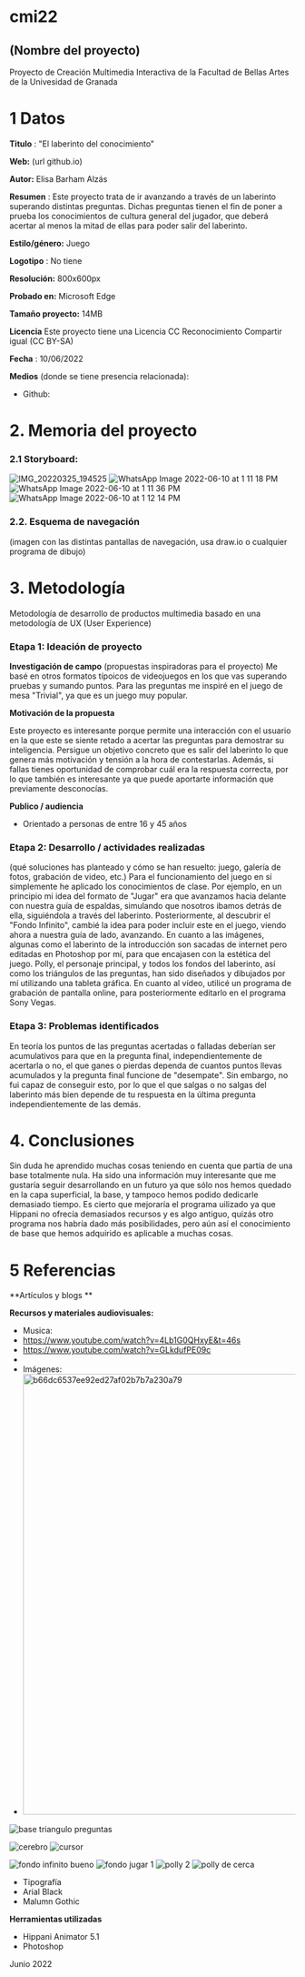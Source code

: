 # cmi22

## (Nombre del proyecto)

Proyecto de Creación Multimedia Interactiva de la  Facultad de Bellas Artes de la Univesidad de Granada


# 1 Datos 

**Titulo** : "El laberinto del conocimiento"

**Web:**   (url github.io)

**Autor:** Elisa Barham Alzás

**Resumen** : Este proyecto trata de ir avanzando a través de un laberinto superando distintas preguntas. Dichas preguntas tienen el fin de poner a prueba los conocimientos de cultura general del jugador, que deberá acertar al menos la mitad de ellas para poder salir del laberinto. 

**Estilo/género:**  Juego

**Logotipo** : No tiene



**Resolución:** 800x600px 

**Probado en:**  Microsoft Edge

**Tamaño proyecto:** 14MB 

**Licencia** Este proyecto tiene una Licencia CC Reconocimiento Compartir igual (CC BY-SA)

**Fecha** : 10/06/2022

**Medios** (donde se tiene presencia relacionada):

- Github:



# 2. Memoria del proyecto 

### 2.1 Storyboard: 

![IMG_20220325_194525](https://user-images.githubusercontent.com/106830312/173054219-79318790-0f63-45ce-af8f-557ed04047a9.jpg)
![WhatsApp Image 2022-06-10 at 1 11 18 PM](https://user-images.githubusercontent.com/106830312/173054381-741e1d56-3516-4ee1-bb8a-1fcf9f378c61.jpeg)
![WhatsApp Image 2022-06-10 at 1 11 36 PM](https://user-images.githubusercontent.com/106830312/173054443-41e53b8b-87f3-4b75-a7d7-c5d8475f1662.jpeg)
![WhatsApp Image 2022-06-10 at 1 12 14 PM](https://user-images.githubusercontent.com/106830312/173054466-5b7b8973-19dd-4020-9716-c313100d597e.jpeg)



### 2.2. Esquema de navegación 



(imagen con las distintas pantallas de navegación, usa draw.io o cualquier programa de dibujo)







# 3. Metodología

Metodología de desarrollo de productos multimedia basado en una metodología de UX (User Experience)



### Etapa 1: Ideación de proyecto

**Investigación de campo** (propuestas inspiradoras para el proyecto)
Me basé en otros formatos típoicos de videojuegos en los que vas superando pruebas y sumando puntos. Para las preguntas me inspiré en el juego de mesa "Trivial", ya que es un juego muy popular. 



**Motivación de la propuesta** 

Este  proyecto es interesante porque permite una interacción con el usuario en la que este se siente retado a acertar las preguntas para demostrar su inteligencia. Persigue un objetivo concreto que es salir del laberinto lo que genera más motivación y tensión a la hora de contestarlas. Además, si fallas tienes oportunidad de comprobar cuál era la respuesta correcta, por lo que también es interesante ya que puede aportarte información que previamente desconocías.



**Publico / audiencia**

- Orientado a personas de entre 16 y 45 años





### Etapa 2: Desarrollo / actividades realizadas

(qué soluciones has planteado y cómo se han resuelto: juego, galería de fotos, grabación de video, etc.)
Para el funcionamiento del juego en sí simplemente he aplicado los conocimientos de clase. Por ejemplo, en un principio mi idea del formato de "Jugar" era que avanzamos hacia delante con nuestra guía de espaldas, simulando que nosotros ibamos detrás de ella, siguiéndola a través del laberinto. Posteriormente, al descubrir el "Fondo Infinito", cambié la idea para poder incluir este en el juego, viendo ahora a nuestra guía de lado, avanzando. 
En cuanto a las imágenes, algunas como el laberinto de la introducción son sacadas de internet pero editadas en Photoshop por mí, para que encajasen con la estética del juego. Polly, el personaje principal, y todos los fondos del laberinto, así como los triángulos de las preguntas, han sido diseñados y dibujados por mí utilizando una tableta gráfica.
En cuanto al vídeo, utilicé un programa de grabación de pantalla online, para posteriormente editarlo en el programa Sony Vegas.


### Etapa 3: Problemas identificados
En teoría los puntos de las preguntas acertadas o falladas deberían ser acumulativos para que en la pregunta final, independientemente de acertarla o no, el que ganes o pierdas dependa de cuantos puntos llevas acumulados y la pregunta final funcione de "desempate". Sin embargo, no fui capaz de conseguir esto, por lo que el que salgas o no salgas del laberinto más bien depende de tu respuesta en la última pregunta independientemente de las demás.



# 4. Conclusiones 
Sin duda he aprendido muchas cosas teniendo en cuenta que partía de una base totalmente nula. Ha sido una información muy interesante que me gustaría seguir desarrollando en un futuro ya que sólo nos hemos quedado en la capa superficial, la base, y tampoco hemos podido dedicarle demasiado tiempo. Es cierto que mejoraría el programa uilizado ya que Hippani no ofrecía demasiados recursos y es algo antiguo, quizás otro programa nos habría dado más posibilidades, pero aún así el conocimiento de base que hemos adquirido es aplicable a muchas cosas.






# 5 Referencias 

**Artículos y blogs ** 

**Recursos y materiales audiovisuales:**

* Musica:
* https://www.youtube.com/watch?v=4Lb1G0QHxyE&t=46s
* https://www.youtube.com/watch?v=GLkdufPE09c
*   
* Imágenes: 
* <img width="775" alt="b66dc6537ee92ed27af02b7b7a230a79" src="https://user-images.githubusercontent.com/106830312/173058851-c31d36fd-b481-48df-9bda-2023efbe3a59.png">
![base triangulo preguntas](https://user-images.githubusercontent.com/106830312/173058909-502d7028-a261-42af-8556-5a03ab155df8.png)

![cerebro](https://user-images.githubusercontent.com/106830312/173058924-ccb4fbcc-78ef-49ec-bb5f-01e3f05e4fc0.png)
![cursor](https://user-images.githubusercontent.com/106830312/173058952-ced35d53-077d-405a-ba06-79f135f53bbf.png)

![fondo infinito bueno](https://user-images.githubusercontent.com/106830312/173058969-cfb46c16-a46b-4627-b865-b96c7a75a19b.jpg)
![fondo jugar 1](https://user-images.githubusercontent.com/106830312/173058978-9f7f88f4-2804-4646-b5d8-dfcc23ec0f16.jpg)
![polly 2](https://user-images.githubusercontent.com/106830312/173058990-a0eb8f61-cbe1-4e89-9ad6-714abbf04b86.png)
![polly de cerca](https://user-images.githubusercontent.com/106830312/173058995-cac7752a-02f3-4661-af51-54003ce826a0.png)



  
* Tipografía
* Arial Black
* Malumn Gothic

**Herramientas utilizadas**

- Hippani Animator 5.1
- Photoshop



Junio 2022
